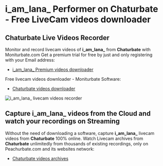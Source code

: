 # i_am_lana_ Performer on Chaturbate - Free LiveCam videos downloader

## Chaturbate Live Videos Recorder

Monitor and record livecam videos of **i_am_lana_** from **Chaturbate** with Moniturbate.com
Get a premium trial for free by just and only registering with your Email address:
* [i_am_lana_ Premium videos downloader](https://moniturbate.com/request-demo-licence-key.html)

Free livecam videos downloader - Moniturbate Software:
* [Chaturbate videos downloader](https://moniturbate.com/moniturbate-download-software.html)

![i_am_lana_ livecam videos recorder](https://peachurnet.com/templates/moniturbate-software.png)


## Capture i_am_lana_ videos from the Cloud and watch your recordings on Streaming

Without the need of downloading a software, capture **i_am_lana_** livecam videos from **Chaturbate** 100% online.
Watch Livecam archives from **Chaturbate** unlimitedly from thousands of existing recordings, only on Peachurbate.com and its websites network:
* [Chaturbate videos archives](https://peachurnet.com/)